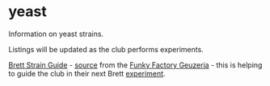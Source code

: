 # yeast
Information on yeast strains.

Listings will be updated as the club performs experiments.

[Brett Strain Guide](brett.md) - [source](https://docs.google.com/spreadsheet/pub?key=0Ahxhhp2MlTn-dEJLOXhoVUlMcTNKUHJCSXVGSEM3dWc&gid=0) from the [Funky Factory Geuzeria](http://www.funkfactorygeuzeria.com/) - this is helping to guide the club in their next Brett [experiment](https://docs.google.com/spreadsheets/d/16iPASgzKxuWV9rdxNuHapbL8KU1T2L1kHV5YP2e1St0/pubhtml?gid=0&single=true).